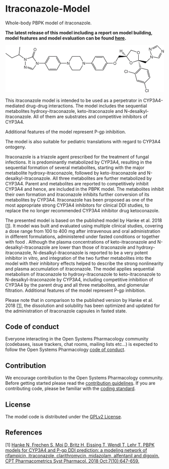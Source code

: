 # Itraconazole-Model
Whole-body PBPK model of itraconazole. 

**The latest release of this model including a report on model building, model features and model evaluation can be found [here](../../releases/latest).**

<p align="center">
  <img src="Itraconazole.png">
</p> 
This itraconazole model is intended to be used as a perpetrator in CYP3A4-mediated drug-drug interactions. The model includes the sequential metabolites hydroxy-itraconazole, keto-itraconazole and N-desalkyl-itraconazole. All of them are substrates and competitive inhibitors of CYP3A4.

Additional features of the model represent P-gp inhibition.

The model is also suitable for pediatric translations with regard to CYP3A4 ontogeny.

Itraconazole is a triazole agent prescribed for the treatment of fungal infections. It is predominantly metabolized by CYP3A4, resulting in the sequential formation of several metabolites, starting with the major metabolite hydroxy-itraconazole, followed by keto-itraconazole and N-desalkyl-itraconazole. All three metabolites are further metabolized by CYP3A4. Parent and metabolites are reported to competitively inhibit CYP3A4 and hence, are included in the PBPK model. The metabolites inhibit their own formation and itraconazole inhibits further conversion of its metabolites by CYP3A4. Itraconazole has been proposed as one of the most appropriate strong CYP3A4 inhibitors for clinical DDI studies, to replace the no longer recommended CYP3A4 inhibitor drug ketoconazole. 

The presented model is based on the published model by Hanke et al. 2018 [[1](#reference)]. It model was built and evaluated using multiple clinical studies, covering a dose range from 100 to 400 mg after intravenous and oral administration in different formulations, administered under fasted conditions or together with food . Although the plasma concentrations of keto-itraconazole and N-desalkyl-itraconazole are lower than those of itraconazole and hydroxy-itraconazole, N-desalkyl-itraconazole is reported to be a very potent inhibitor in vitro, and integration of the two further metabolites into the model with their inhibitory effects helped to describe the strong nonlinearity and plasma accumulation of itraconazole. The model applies sequential metabolism of itraconazole to hydroxy-itraconazole to keto-itraconazole to N-desalkyl-itraconazole by CYP3A4, including competitive inhibition of CYP3A4 by the parent drug and all three metabolites, and glomerular filtration. Additional features of the model represent P-gp inhibition.

Please note that in comparison to the published version by Hanke et al. 2018 [[1](#References)], the dissolution and solubility has been optimized and updated for the  administration of itraconazole capsules in fasted state.

## Code of conduct

Everyone interacting in the Open Systems Pharmacology community (codebases, issue trackers, chat rooms, mailing lists etc...) is expected to follow the Open Systems Pharmacology [code of conduct](https://github.com/Open-Systems-Pharmacology/Suite/blob/master/CODE_OF_CONDUCT.md#contributor-covenant-code-of-conduct).

## Contribution

We encourage contribution to the Open Systems Pharmacology community. Before getting started please read the [contribution guidelines](https://github.com/Open-Systems-Pharmacology/Suite/blob/master/CONTRIBUTING.md#ways-to-contribute). If you are contributing code, please be familiar with the [coding standard](https://github.com/Open-Systems-Pharmacology/Suite/blob/master/CODING_STANDARDS.md#visual-studio-settings).

## License

The model code is distributed under the [GPLv2 License](https://github.com/Open-Systems-Pharmacology/Suite/blob/develop/LICENSE).

## References
[1] [Hanke N, Frechen S, Moj D, Britz H, Eissing T, Wendl T, Lehr T. PBPK models for CYP3A4 and P-gp DDI prediction: a modeling network of rifampicin, itraconazole, clarithromycin, midazolam, alfentanil and digoxin. CPT Pharmacometrics Syst Pharmacol. 2018 Oct;7(10):647-659.](https://ascpt.onlinelibrary.wiley.com/doi/abs/10.1002/psp4.12343)



